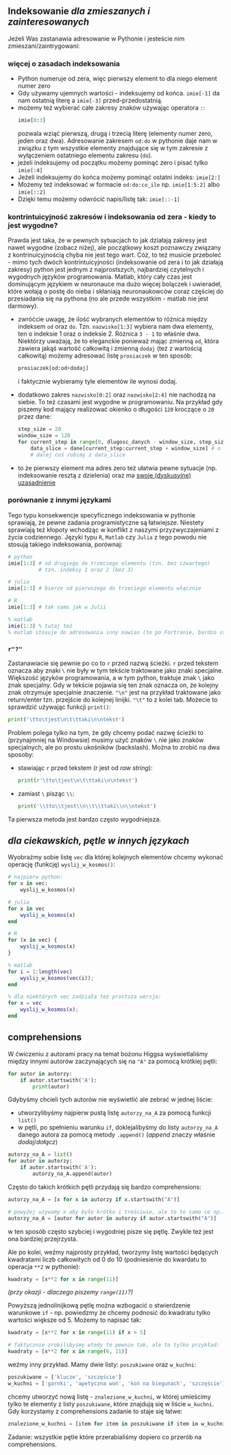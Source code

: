 ## Indeksowanie *dla zmieszanych i zainteresowanych*
Jeżeli Was zastanawia adresowanie w Pythonie i jesteście nim zmieszani/zaintrygowani:

### więcej o zasadach indeksowania
* Python numeruje od zera, więc pierwszy element to dla niego element numer zero
* Gdy używamy ujemnych wartości - indeksujemy od końca. `imie[-1]` da nam ostatnią literę a `imie[-3]` przed-przedostatnią.
* możemy też wybierać całe zakresy znaków używając operatora `:`:
  ```python
  imie[0:3]
  ```
  pozwala wziąć pierwszą, drugą i trzecią literę (elementy numer zero, jeden oraz dwa). Adresowanie zakresem `od:do` w pythonie daje nam w związku z tym wszystkie elementy znajdujące się w tym zakresie z wyłączeniem ostatniego elementu zakresu (`do`).
* jeżeli indeksujemy od początku możemy pominąć zero i pisać tylko `imie[:4]`
* Jeżeli indeksujemy do końca możemy pominąć ostatni indeks: `imie[2:]`
* Możemy też indeksować w formacie `od:do:co_ile` np. `imie[1:5:2]` albo `imie[::2]`
* Dzięki temu możemy odwrócić napis/listę tak: `imie[::-1]`

### kontrintuicyjność zakresów i indeksowania od zera - kiedy to jest wygodne?
Prawda jest taka, że w pewnych sytuacjach to jak działają zakresy jest nawet wygodne (zobacz niżej), ale początkowy koszt poznawczy związany z kontrinuicyjnością chyba nie jest tego wart. Cóż, to też musicie przeboleć - mimo tych dwóch kontrintuicyjności (indeksowanie od zera i to jak działają zakresy) python jest jednym z najprostszych, najbardziej czytelnych i wygodnych języków programowania. Matlab, który cały czas jest dominującym językiem w neuronauce ma dużo więcej bolączek i uwieradeł, które wołają o postę do nieba i skłaniają neuronaukowców coraz częściej do przesiadania się na pythona (no ale przede wszystkim - matlab nie jest darmowy).


* zwróćcie uwagę, że ilość wybranych elementów to różnica między indeksem `od` oraz `do`. Tzn. `nazwisko[1:3]` wybiera nam dwa elementy, ten o indeksie 1 oraz o indeksie 2. Różnica `3 - 1` to właśnie dwa. Niektórzy uważają, że to eleganckie ponieważ mając zmienną `od`, która zawiera jakąś wartość całkowitą i zmienną `dodaj` (też z wartością całkowitą) możemy adresować listę `prosiaczek` w ten sposób:
  ```python
  prosiaczek[od:od+dodaj]
  ```
  i faktycznie wybieramy tyle elementów ile wynosi dodaj.
* dodatkowo zakres `nazwisko[0:2]` oraz `nazwisko[2:4]` nie nachodzą na siebie. To też czasami jest wygodne w programowaniu. Na przykład gdy piszemy kod mający realizować okienko o długości `120` kroczące o `20` przez dane:

   ```python
   step_size = 20
   window_size = 120
   for current_step in range(0, dlugosc_danych - window_size, step_size):
       data_slice = dane[current_step:current_step + window_size] # o tę linijkę chodzi
       # dalej coś robimy z data_slice
   ```
* to że pierwszy element ma adres zero też ułatwia pewne sytuacje (np. indeksowanie resztą z dzielenia) oraz ma [swoje (dyskusyjne)  uzasadnienie](https://www.cs.utexas.edu/users/EWD/transcriptions/EWD08xx/EWD831.html)  

### porównanie z innymi językami
Tego typu konsekwencje specyficznego indeksowania w pythonie sprawiają, że pewne zadania programistyczne są łatwiejsze. Niestety sprawiają też kłopoty wchodząc w konflikt z naszymi przyzwyczajeniami z życia codziennego. Języki typu `R`, `Matlab` czy `Julia` z tego powodu nie stosują takiego indeksowania, porównaj:
```python
# python
imie[1:3] # od drugiego do trzeciego elementu (tzn. bez czwartego)
          # tzn. indeksy 1 oraz 2 (bez 3)
```
```julia
# julia
imie[1:3] # bierze od pierwszego do trzeciego elementu włącznie
```
```R
# R
imie[1:3] # tak samo jak w Julii
```
```matlab
% matlab
imie(1:3) % tutaj też
% matlab stosuje do adresowania inny nawias (to po Fortranie, bardzo starym języku programowania)
```
  
  
### `r"?"`
Zastanawiacie się pewnie po co to `r` przed nazwą ścieżki. `r` przed tekstem oznacza aby znaki `\` nie były w tym tekście traktowane jako znaki specjalne.
Większość języków programowania, a w tym python, traktuje znak `\` jako znak specjalny. Gdy w tekście pojawia się ten znak oznacza on, że kolejny znak otrzymuje specjalnie znaczenie. `"\n"` jest na przykład traktowane jako return/enter tzn. przejście do kolejnej linijki. `"\t"` to z kolei tab. Możecie to sprawdzić używając funkcji `print()`:
```python
print('\tto\tjest\n\t\ttaki\n\ntekst')
```
Problem polega tylko na tym, że gdy chcemy podać nazwę ścieżki to (przynajmniej na Windowsie) musimy użyć znaków `\` nie jako znaków specjalnych, ale po prostu ukośników (backslash). Można to zrobić na dwa sposoby:
* stawiając `r` przed tekstem (r jest od *raw string*):

  ```python
  print(r'\tto\tjest\n\t\ttaki\n\ntekst')
  ```
* zamiast `\` pisząc `\\`:

  ```python
  print('\\tto\\tjest\\n\\t\\ttaki\\n\\ntekst')
  ```

Ta pierwsza metoda jest bardzo często wygodniejsza.


## *dla ciekawskich, pętle w innych językach*
Wyobraźmy sobie listę `vec` dla której kolejnych elementów chcemy wykonać operację (funkcję) `wyslij_w_kosmos()`:
```python
# najpierw python:
for x in vec:
    wyslij_w_kosmos(x)
```
```julia
# julia
for x in vec
	wyslij_w_kosmos(x)
end
```
```R
# R
for (x in vec) {
	wyslij_w_kosmos(x)
}
```
```matlab
% matlab
for i = 1:length(vec)
	wyslij_w_kosmos(vec(i));
end

% dla niektórych vec zadziała też prostsza wersja:
for x = vec
	wyslij_w_kosmos(x);
end
```


## comprehensions

W ćwiczeniu z autorami pracy na temat bożonu Higgsa wyświetlaliśmy między innymi autorów zaczynających się na `"A"` za pomocą krótkiej pętli:
```python
for autor in autorzy:
    if autor.startswith('A'):
        print(autor)
```
Gdybyśmy chcieli tych autorów nie wyświetlić ale zebrać w jednej liście:
* utworzylibyśmy najpierw pustą listę `autorzy_na_A` za pomocą funkcji `list()`
* w pętli, po spełnieniu warunku `if`, doklejalibyśmy do listy `autorzy_na_A` danego autora za pomocą metody `.append()` (*append* znaczy właśnie *dodaj*/*dołącz*)
```python
autorzy_na_A = list()
for autor in autorzy:
    if autor.startswith('A'):
        autorzy_na_A.append(autor)
```

Często do takich krótkich pętli przydają się bardzo comprehensions:
```python
autorzy_na_A = [x for x in autorzy if x.startswith("A")]

# powyżej używamy x aby było krótko i treściwie, ale to to samo co np.:
autorzy_na_A = [autor for autor in autorzy if autor.startswith("A")]
```
w ten sposób często szybciej i wygodniej pisze się pętlę. Zwykle też jest ona bardziej przejrzysta.

Ale po kolei, weźmy najprosty przykład, tworzymy listę wartości będących kwadratami liczb całkowitych od 0 do 10 (podniesienie do kwardatu to operacja `**2` w pythonie):
```python
kwadraty = [x**2 for x in range(11)]
```
*(przy okazji - dlaczego piszemy `range(11)`?)*

Powyższą jednolinijkową pętlę można wzbogacić o stwierdzenie warunkowe `if` - np. powiedzmy że chcemy podnosić do kwadratu tylko wartości większe od 5. Możemy to napisać tak:
```python
kwadraty = [x**2 for x in range(11) if x > 5]

# faktycznie zrobilibyśmy wtedy to pewnie tak, ale to tylko przykład:
kwadraty = [x**2 for x in range(6, 11)]
```

weźmy inny przykład. Mamy dwie listy: `poszukiwane` oraz `w_kuchni`:
```python
poszukiwane = ['klucze', 'szczęście']
w_kuchni = ['garnki', 'apetyczna woń', 'koń na biegunach', 'szczęście']
```
chcemy utworzyć nową listę - `znalezione_w_kuchni`, w której umieścimy tylko te elementy z listy `poszukiwane`, które znajdują się w liście `w_kuchni`. Gdy korzystamy z comprehensions zadanie to staje się łatwe:
```python
znalezione_w_kuchni = [item for item in poszukiwane if item in w_kuchni]
```

Zadanie:
wszystkie pętle które przerabialiśmy dopiero co przerób na comprehensions.

